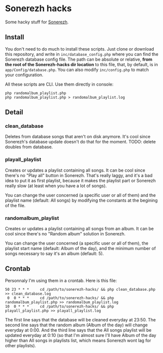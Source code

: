 Sonerezh hacks
==============

Some hacky stuff for [Sonerezh](https://sonerezh.bzh).


Install
-------

You don't need to do much to install these scripts. Just clone or download this repository, and write in `inc/database_config.php` where you can find the Sonerezh database config file. The path can be absolute or relative, **from the root of the Sonerezh-hacks dir location** to this file, that, by default, is in `app/Config/database.php`.
You can also modify `inc/config.php` to match your configuration.

All these scripts are CLI. Use them directly in console:

    php randomalbum_playlist.php
    php randomalbum_playlist.php > randomalbum_playlist.log


Detail
------

### clean_database

Deletes from database songs that aren't on disk anymore. It's cool since Sonerezh's database update doesn't do that for the moment.
TODO: delete doubles from database.

### playall_playlist

Creates or updates a playlist containing all songs. It can be cool since there's no "Play all" button in Sonerezh. That's really laggy, and it's a bad idea to put it as first playlist, because it makes the playlist part or Sonerezh really slow (at least when you have a lot of songs).

You can change the user concerned (a specific user or all of them) and the playlist name (default: All songs) by modifying the constants at the begining of the file.

### randomalbum_playlist

Creates or updates a playlist containing all songs from an album. It can be cool since there's no "Random album" solution in Sonerezh.

You can change the user concerned (a specific user or all of them), the playlist start name (default: Album of the day), and the minimum number of songs necessary to say it's an album (default: 5).

Crontab
-------

Personnaly I'm using them in a crontab. Here is this file:

    50 23 * * *     cd /path/to/sonerezh-hacks/ && php clean_database.php >> clean_database.log
     0  0 * * *     cd /path/to/sonerezh-hacks/ && php randomalbum_playlist.php >> randomalbum_playlist.log
    10  0 * * *     cd /path/to/sonerezh-hacks/ && php playall_playlist.php >> playall_playlist.log

The first line says that the database will be cleaned everyday at 23:50.
The second line says that the random album (Album of the day) will change everyday at 0:00.
And the third line says that the All songs playlist will be updated everyday at 0:10 (so that I'm almost sure I'll have Album of the day higher than All songs in playlists list, which means Sonerezh wont lag for other playlists).
